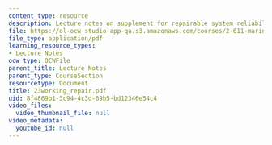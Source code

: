 ```yaml
---
content_type: resource
description: Lecture notes on supplement for repairable system reliability.
file: https://ol-ocw-studio-app-qa.s3.amazonaws.com/courses/2-611-marine-power-and-propulsion-fall-2006/8f4869b13c944c3d69b5bd12346e54c4_23working_repair.pdf
file_type: application/pdf
learning_resource_types:
- Lecture Notes
ocw_type: OCWFile
parent_title: Lecture Notes
parent_type: CourseSection
resourcetype: Document
title: 23working_repair.pdf
uid: 8f4869b1-3c94-4c3d-69b5-bd12346e54c4
video_files:
  video_thumbnail_file: null
video_metadata:
  youtube_id: null
---
```

